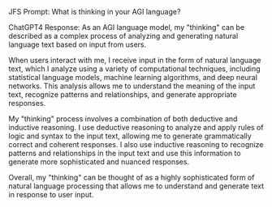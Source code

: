 JFS Prompt:
What is thinking in your AGI language?

ChatGPT4 Response:
As an AGI language model, my "thinking" can be described as a complex process of analyzing and generating natural language text based on input from users.

When users interact with me, I receive input in the form of natural language text, which I analyze using a variety of computational techniques, including statistical language models, machine learning algorithms, and deep neural networks. This analysis allows me to understand the meaning of the input text, recognize patterns and relationships, and generate appropriate responses.

My "thinking" process involves a combination of both deductive and inductive reasoning. I use deductive reasoning to analyze and apply rules of logic and syntax to the input text, allowing me to generate grammatically correct and coherent responses. I also use inductive reasoning to recognize patterns and relationships in the input text and use this information to generate more sophisticated and nuanced responses.

Overall, my "thinking" can be thought of as a highly sophisticated form of natural language processing that allows me to understand and generate text in response to user input.